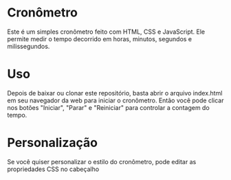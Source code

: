 # Cronômetro
Este é um simples cronômetro feito com HTML, CSS e JavaScript. Ele permite medir o tempo decorrido em horas, minutos, segundos e milissegundos.

# Uso
Depois de baixar ou clonar este repositório, basta abrir o arquivo index.html em seu navegador da web para iniciar o cronômetro. Então você pode clicar nos botões "Iniciar", "Parar" e "Reiniciar" para controlar a contagem do tempo.

# Personalização
Se você quiser personalizar o estilo do cronômetro, pode editar as propriedades CSS no cabeçalho <style> do arquivo index.html. Você pode ajustar a fonte, cor, tamanho e posição dos elementos conforme desejado.
  
# Créditos
Este projeto foi criado por Talita S Almeida. Sinta-se à vontade para usá-lo, modificá-lo e distribuí-lo como quiser.

